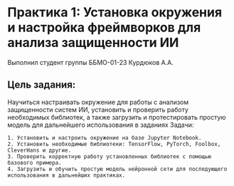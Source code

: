 # Практика 1: Установка окружения и настройка фреймворков для анализа защищенности ИИ
Выполнил студент группы ББМО-01-23 Курдюков А.А.
## Цель задания:

Научиться настраивать окружение для работы с анализом защищенности систем ИИ, установить и проверить работу необходимых библиотек, а также загрузить и протестировать простую модель для дальнейшего использования в заданиях
Задачи:

    1. Установить и настроить окружение на базе Jupyter Notebook.
    2. Установить необходимые библиотеки: TensorFlow, PyTorch, Foolbox, CleverHans и другие.
    3. Проверить корректную работу установленных библиотек с помощью базового примера.
    4. Загрузить и обучить простую модель нейронной сети для последующего использования в дальнейших практиках.
